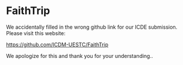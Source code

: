 # FaithTrip


We accidentally filled in the wrong github link for our ICDE submission. Please visit this website:

https://github.com/ICDM-UESTC/FaithTrip

We apologize for this and thank you for your understanding..
